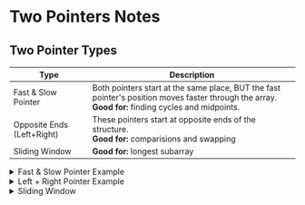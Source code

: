 # Two Pointers Notes

## Two Pointer Types
| Type | Description |
| --- | --- |
| Fast & Slow Pointer | Both pointers start at the same place, BUT the fast pointer's position moves faster through the array. <br> **Good for:** finding cycles and midpoints.  |
| Opposite Ends (Left+Right) | These pointers start at opposite ends of the structure. <br> **Good for:** comparisions and swapping |
| Sliding Window | **Good for:** longest subarray |


<details>
  <summary> Fast & Slow Pointer Example </summary>

```js

// find the mid point of a singlely linked list

function middleNode(head) {
    let slow = fast = head; 
    
    while( fast != null && fast.next != null ) {
        slow = slow.next;
		// will get to the end 2x as fast
        fast = fast.next.next;
    }
    
    return slow;
};

```

</details>

<details>
  <summary>Left + Right Pointer Example</summary>
  
  ```js
function isPalindrome(str) {
	let left = 0,
		right = str.length - 1;

	while(left < right) {
		if(str[left] !== str[right]) {
            return false
        }

		left++;
		right--;
	}
    
    return true;
}
```
</details>

<details>
  <summary>Sliding Window</summary>
  
  > Context: find the longest substring w/ only one `0`. LC #1004

  ![Image of Sliding Window concept](sliding-window.png)

  There is a `left` and `right` pointer. The `right` is used to **expand** the window, while the `left` is used to **contract** the window. 

  Expand the window until we hit the limit of `0`s. Then, contract the window to observe the limit. 

  ```js
function name(array) {
	  let left = right = 0;
    
    // BASIC sliding window
    while(right < array.length) {
        
        if ( array[right] === 0 ) {
            left++;
        }
        
        right++;
    }
    
    // diff == length of window
    return right - left;
}
```
</details>
